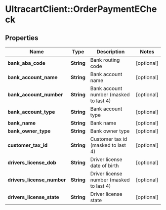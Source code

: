 # UltracartClient::OrderPaymentECheck

## Properties
Name | Type | Description | Notes
------------ | ------------- | ------------- | -------------
**bank_aba_code** | **String** | Bank routing code | [optional] 
**bank_account_name** | **String** | Bank account name | [optional] 
**bank_account_number** | **String** | Bank account number (masked to last 4) | [optional] 
**bank_account_type** | **String** | Bank account type | [optional] 
**bank_name** | **String** | Bank name | [optional] 
**bank_owner_type** | **String** | Bank owner type | [optional] 
**customer_tax_id** | **String** | Customer tax id (masked to last 4) | [optional] 
**drivers_license_dob** | **String** | Driver license date of birth | [optional] 
**drivers_license_number** | **String** | Driver license number (masked to last 4) | [optional] 
**drivers_license_state** | **String** | Driver license state | [optional] 


